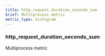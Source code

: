 ```yaml
---
title: http_request_duration_seconds_sum
brief: Multiprocess metric
metric_type: histogram
---
```

### http_request_duration_seconds_sum

Multiprocess metric